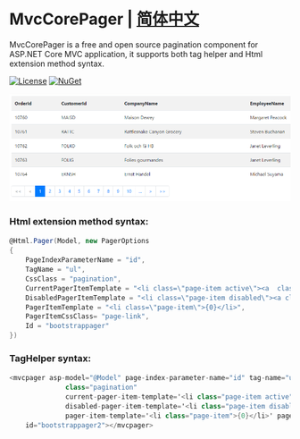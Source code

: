 ﻿# MvcCorePager | [简体中文](README.zh-CN.md)

MvcCorePager is a free and open source pagination component for ASP.NET Core MVC application, it supports both tag helper and Html extension method syntax.

[![License](https://img.shields.io/github/license/mashape/apistatus.svg)](https://github.com/Webdiyer/MvcCorePager/blob/master/LICENSE)
[![NuGet](https://img.shields.io/nuget/v/MvcCorePager.svg)](https://www.nuget.org/packages/MvcCorePager/)

![MvcCorePager](/Demo/wwwroot/images/MvcCorePager.gif)

### Html extension method syntax:
```csharp
@Html.Pager(Model, new PagerOptions
{
    PageIndexParameterName = "id",
    TagName = "ul",
    CssClass = "pagination",
    CurrentPagerItemTemplate = "<li class=\"page-item active\"><a  class=\"page-link\" href=\"javascript:void(0);\">{0}</a></li>",
    DisabledPagerItemTemplate = "<li class=\"page-item disabled\"><a class=\"page-link\">{0}</a></li>",
    PagerItemTemplate = "<li class=\"page-item\">{0}</li>",
    PagerItemCssClass= "page-link",
    Id = "bootstrappager"
})
```

### TagHelper syntax:
```csharp
<mvcpager asp-model="@Model" page-index-parameter-name="id" tag-name="ul"
              class="pagination" 
              current-pager-item-template='<li class="page-item active"><a class="page-link" href="javascript:void(0);">{0}</a></li>'
              disabled-pager-item-template='<li class="page-item disabled"><a class="page-link">{0}</a></li>'
              pager-item-template='<li class="page-item">{0}</li>' pager-item-css-class="page-link" 
    id="bootstrappager2"></mvcpager>
```
